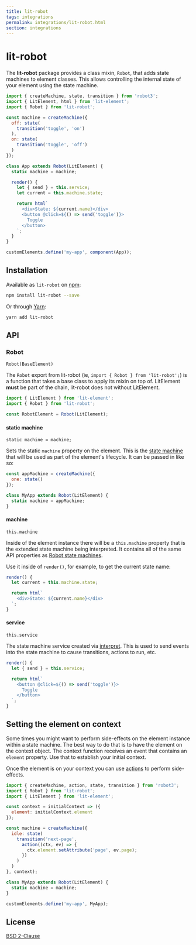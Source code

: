 ```yaml
---
title: lit-robot
tags: integrations
permalink: integrations/lit-robot.html
section: integrations
---
```


# lit-robot

The __lit-robot__ package provides a class mixin, `Robot`, that adds state machines to element classes. This allows controlling the internal state of your element using the state machine.

```js
import { createMachine, state, transition } from 'robot3';
import { LitElement, html } from 'lit-element';
import { Robot } from 'lit-robot';

const machine = createMachine({
  off: state(
    transition('toggle', 'on')
  ),
  on: state(
    transition('toggle', 'off')
  )
});

class App extends Robot(LitElement) {
  static machine = machine;

  render() {
    let { send } = this.service;
    let current = this.machine.state;

    return html`
      <div>State: ${current.name}</div>
      <button @click=${() => send('toggle')}>
        Toggle
      </button>
    `;
  }
}

customElements.define('my-app', component(App));
```

## Installation

Available as `lit-robot` on [npm](https://www.npmjs.com/package/lit-robot):

```bash
npm install lit-robot --save
```

Or through [Yarn](https://yarnpkg.com):

```bash
yarn add lit-robot
```

## API

### Robot

<code class="api-signature">Robot(BaseElement)</code>

The `Robot` export from lit-robot (ie, `import { Robot } from 'lit-robot';`) is a function that takes a base class to apply its mixin on top of. LitElement __must__ be part of the chain, lit-robot does not without LitElement.

```js
import { LitElement } from 'lit-element';
import { Robot } from 'lit-robot';

const RobotElement = Robot(LitElement);
```

#### static machine

<code class="api-signature">static machine = machine;</code>

Sets the static `machine` property on the element. This is the [state machine](/docs/createMachine/) that will be used as part of the element's lifecycle. It can be passed in like so:

```js
const appMachine = createMachine({
  one: state()
});

class MyApp extends Robot(LitElement) {
  static machine = appMachine;
}
```

#### machine

<code class="api-signature">this.machine</code>

Inside of the element instance there will be a `this.machine` property that is the extended state machine being interpreted. It contains all of the same API properties as [Robot state machines](/docs/createMachine/).

Use it inside of `render()`, for example, to get the current state name:

```js
render() {
  let current = this.machine.state;

  return html`
    <div>State: ${current.name}</div>
  `;
}
```

#### service

<code class="api-signature">this.service</code>

The state machine service created via [interpret](/docs/interpret/). This is used to send events into the state machine to cause transitions, actions to run, etc.

```js
render() {
  let { send } = this.service;

  return html`
    <button @click=${() => send('toggle')}>
      Toggle
    </button>
  `;
}
```

## Setting the element on context

Some times you might want to perform side-effects on the element instance within a state machine. The best way to do that is to have the element on the context object. The context function receives an event that contains an `element` property. Use that to establish your initial context.

Once the element is on your context you can use [actions](/docs/action/) to perform side-effects.

```js
import { createMachine, action, state, transition } from 'robot3';
import { Robot } from 'lit-robot';
import { LitElement } from 'lit-element';

const context = initialContext => ({
  element: initialContext.element
});

const machine = createMachine({
  idle: state(
    transition('next-page',
      action((ctx, ev) => {
        ctx.element.setAttribute('page', ev.page);
      })
    )
  )
}, context);

class MyApp extends Robot(LitElement) {
  static machine = machine;
}

customElements.define('my-app', MyApp);
```

## License

[BSD 2-Clause](https://opensource.org/licenses/BSD-2-Clause)